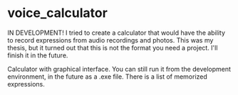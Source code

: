 # voice_calculator
 IN DEVELOPMENT! I tried to create a calculator that would have the ability to record expressions from audio recordings and photos. This was my thesis, but it turned out that this is not the format you need a project. I'll finish it in the future.

Calculator with graphical interface. You can still run it from the development environment, in the future as a .exe file. There is a list of memorized expressions.